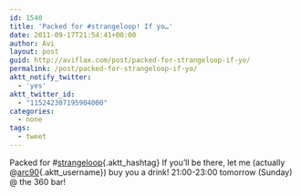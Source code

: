 ```yaml
---
id: 1540
title: 'Packed for #strangeloop! If yo…'
date: 2011-09-17T21:54:41+00:00
author: Avi
layout: post
guid: http://aviflax.com/post/packed-for-strangeloop-if-yo/
permalink: /post/packed-for-strangeloop-if-yo/
aktt_notify_twitter:
  - 'yes'
aktt_twitter_id:
  - "115242307195904000"
categories:
  - none
tags:
  - tweet
---
```

Packed for #[strangeloop](http://search.twitter.com/search?q=%23strangeloop){.aktt_hashtag} If you’ll be there, let me (actually @[arc90](http://twitter.com/arc90){.aktt_username}) buy you a drink! 21:00-23:00 tomorrow (Sunday) @ the 360 bar!